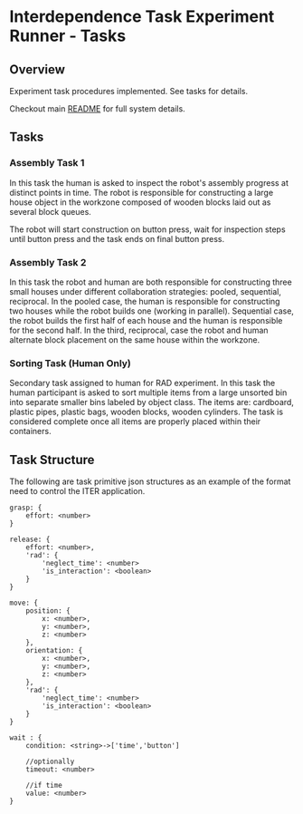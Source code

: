 # Interdependence Task Experiment Runner - Tasks

## Overview
Experiment task procedures implemented. See tasks for details.

Checkout main [README](../README.md) for full system details.

## Tasks

### Assembly Task 1
In this task the human is asked to inspect the robot's assembly progress at distinct points in time. The robot is responsible for constructing a large house object in the workzone composed of wooden blocks laid out as several block queues.

The robot will start construction on button press, wait for inspection steps until button press and the task ends on final button press.

### Assembly Task 2
In this task the robot and human are both responsible for constructing three small houses under different collaboration strategies: pooled, sequential, reciprocal. In the pooled case, the human is responsible for constructing two houses while the robot builds one (working in parallel). Sequential case, the robot builds the first half of each house and the human is responsible for the second half. In the third, reciprocal, case the robot and human alternate block placement on the same house within the workzone.

### Sorting Task (Human Only)
Secondary task assigned to human for RAD experiment. In this task the human participant is asked to sort multiple items from a large unsorted bin into separate smaller bins labeled by object class. The items are: cardboard, plastic pipes, plastic bags, wooden blocks, wooden cylinders. The task is considered complete once all items are properly placed within their containers.

## Task Structure
The following are task primitive json structures as an example of the format need to control the ITER application.

```
grasp: {
	effort: <number>
}

release: {
	effort: <number>,
	'rad': {
		'neglect_time': <number>
		'is_interaction': <boolean>
	}
}

move: {
	position: {
		x: <number>,
		y: <number>,
		z: <number>
	},
	orientation: {
		x: <number>,
		y: <number>,
		z: <number>
	},
	'rad': {
		'neglect_time': <number>
		'is_interaction': <boolean>
	}
}

wait : {
	condition: <string>->['time','button']

	//optionally
	timeout: <number>

	//if time
	value: <number>
}

```
